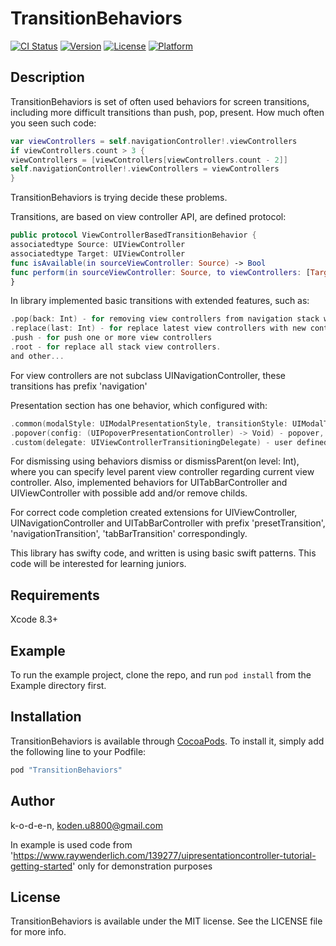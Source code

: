 # TransitionBehaviors

[![CI Status](http://img.shields.io/travis/k-o-d-e-n/TransitionBehaviors.svg?style=flat)](https://travis-ci.org/k-o-d-e-n/TransitionBehaviors)
[![Version](https://img.shields.io/cocoapods/v/TransitionBehaviors.svg?style=flat)](http://cocoapods.org/pods/TransitionBehaviors)
[![License](https://img.shields.io/cocoapods/l/TransitionBehaviors.svg?style=flat)](http://cocoapods.org/pods/TransitionBehaviors)
[![Platform](https://img.shields.io/cocoapods/p/TransitionBehaviors.svg?style=flat)](http://cocoapods.org/pods/TransitionBehaviors)

## Description

TransitionBehaviors is set of often used behaviors for screen transitions, including more difficult transitions than push, pop, present.
How much often you seen such code:
```swift
var viewControllers = self.navigationController!.viewControllers
if viewControllers.count > 3 {
viewControllers = [viewControllers[viewControllers.count - 2]]
self.navigationController!.viewControllers = viewControllers
}
```
TransitionBehaviors is trying decide these problems.

Transitions, are based on view controller API, are defined protocol:
```swift
public protocol ViewControllerBasedTransitionBehavior {
associatedtype Source: UIViewController
associatedtype Target: UIViewController
func isAvailable(in sourceViewController: Source) -> Bool
func perform(in sourceViewController: Source, to viewControllers: [Target], animated: Bool)
}
```

In library implemented basic transitions with extended features, such as:
```swift
.pop(back: Int) - for removing view controllers from navigation stack with user defined number of popped view controllers
.replace(last: Int) - for replace latest view controllers with new controllers
.push - for push one or more view controllers
.root - for replace all stack view controllers.
and other...
```
For view controllers are not subclass UINavigationController, these transitions has prefix 'navigation'

Presentation section has one behavior, which configured with:
```swift
.common(modalStyle: UIModalPresentationStyle, transitionStyle: UIModalTransitionStyle) - common configuration, for system defined presentation types
.popover(config: (UIPopoverPresentationController) -> Void) - popover, is available only on iPad.
.custom(delegate: UIViewControllerTransitioningDelegate) - user defined transition, implemented in transition delegate.
```
For dismissing using behaviors dismiss or dismissParent(on level: Int), where you can specify level parent view controller regarding current view controller.
Also, implemented behaviors for UITabBarController and UIViewController with possible add and/or remove childs.

For correct code completion created extensions for UIViewController, UINavigationController and UITabBarController with prefix 'presetTransition', 'navigationTransition', 'tabBarTransition' correspondingly.

This library has swifty code, and written is using basic swift patterns. This code will be interested for learning juniors.

## Requirements

Xcode 8.3+

## Example

To run the example project, clone the repo, and run `pod install` from the Example directory first.

## Installation

TransitionBehaviors is available through [CocoaPods](http://cocoapods.org). To install
it, simply add the following line to your Podfile:

```ruby
pod "TransitionBehaviors"
```

## Author

k-o-d-e-n, koden.u8800@gmail.com

In example is used code from 'https://www.raywenderlich.com/139277/uipresentationcontroller-tutorial-getting-started' only for demonstration purposes

## License

TransitionBehaviors is available under the MIT license. See the LICENSE file for more info.
